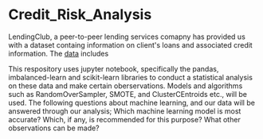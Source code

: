 # Credit_Risk_Analysis
  LendingClub, a peer-to-peer lending services comapny has provided us with a dataset containg information on client's loans and associated credit information. The [data]() includes 
  
  This respository uses jupyter notebook, specifically the pandas, imbalanced-learn and scikit-learn libraries to conduct a statistical analysis on these data and make certain oberservations. Models and algorithms such as RandomOverSampler, SMOTE, and ClusterCEntroids etc., will be used. The following questions about machine learning, and our data will be answered through our analysis; Which machine learning model is most accurate? Which, if any, is recommended for this purpose? What other observations can be made?
